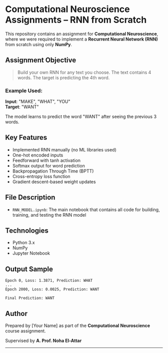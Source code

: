 # Computational Neuroscience Assignments – RNN from Scratch

This repository contains an assignment for **Computational Neuroscience**, where we were required to implement a **Recurrent Neural Network (RNN)** from scratch using only **NumPy**.

## Assignment Objective

> Build your own RNN for any text you choose. The text contains 4 words. The target is predicting the 4th word.

### Example Used:
**Input**: "MAKE", "WHAT", "YOU"  
**Target**: "WANT"

The model learns to predict the word "WANT" after seeing the previous 3 words.

## Key Features

- Implemented RNN manually (no ML libraries used)
- One-hot encoded inputs
- Feedforward with tanh activation
- Softmax output for word prediction
- Backpropagation Through Time (BPTT)
- Cross-entropy loss function
- Gradient descent-based weight updates

## File Description

- `RNN_MODEL.ipynb`: The main notebook that contains all code for building, training, and testing the RNN model

## Technologies

- Python 3.x
- NumPy
- Jupyter Notebook

## Output Sample

```
Epoch 0, Loss: 1.3871, Prediction: WHAT
...
Epoch 2000, Loss: 0.0025, Prediction: WANT

Final Prediction: WANT
```

## Author

Prepared by [Your Name] as part of the **Computational Neuroscience** course assignment.

Supervised by **A. Prof. Noha El-Attar**

---

